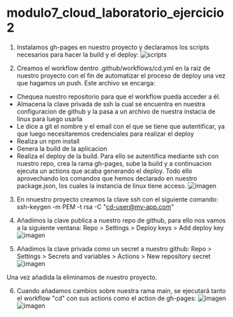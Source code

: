 # modulo7_cloud_laboratorio_ejercicio2

1. Instalamos gh-pages en nuestro proyecto y declaramos los scripts necesarios para hacer la build y el deploy:
![scripts](https://github.com/user-attachments/assets/41acd91d-28c8-434a-9f76-6b7cc575ad67)

2. Creamos el workflow dentro .github/workflows/cd.yml en la raiz de nuestro proyecto con el fin de automatizar el proceso de deploy una vez que hagamos un push.
  Este archivo se encarga:
  -  Chequea nuestro repositorio para que el workflow pueda acceder a él.
  -  Almacena la clave privada de ssh la cual se encuentra en nuestra configuracion de github y la pasa a un archivo de nuestra instacia de linux para luego usarla
  -  Le dice a git el nombre y el email con el que se tiene que autentificar, ya que luego necesitaremos credenciales para realizar el deploy
  -  Realiza un npm install
  -  Genera la build de la aplicacion
  -  Realiza el deploy de la build. Para ello se autentifica mediante ssh con nuestro repo, crea la rama gh-pages, sube la build y a continuacion ejecuta un actions que acaba generando el deploy.
Todo ello aprovechando los comandos que hemos declarado en nuestro package.json, los cuales la instancia de linux tiene acceso.
![imagen](https://github.com/user-attachments/assets/3f42b1e0-4c31-49b8-b1eb-16123fdae309)

3. En nnuestro proyecto creamos la clave ssh con el siguiente comando: 
  ssh-keygen -m PEM -t rsa -C "cd-user@my-app.com"

4. Añadimos la clave publica a nuestro repo de github, para ello nos vamos a la siguiente ventana:
   Repo > Settings > Deploy keys > Add deploy key
![imagen](https://github.com/user-attachments/assets/8e6b6787-3240-4993-a2b3-318dbdb259e1)

5. Añadimos la clave privada como un secret a nuestro github:
   Repo > Settings > Secrets and variables > Actions > New repository secret
![imagen](https://github.com/user-attachments/assets/e2e7e4d0-baee-41d7-8e05-658edf89cdeb)

Una vez añadida la eliminamos de nuestro proyecto.

6. Cuando añadamos cambios sobre nuestra rama main, se ejecutará tanto el workflow "cd" con sus actions como el action de gh-pages:
 ![imagen](https://github.com/user-attachments/assets/c2cf4b20-f1fe-4b31-b950-89e6c2b4732f)
 ![imagen](https://github.com/user-attachments/assets/3894579a-01e7-4bf4-97cf-e5b1e0aa7ba2)


